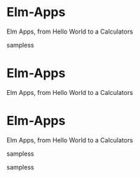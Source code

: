 # Elm-Apps
Elm Apps, from Hello World to a Calculators


sampless

# Elm-Apps
Elm Apps, from Hello World to a Calculators

# Elm-Apps
Elm Apps, from Hello World to a Calculators


sampless





sampless







